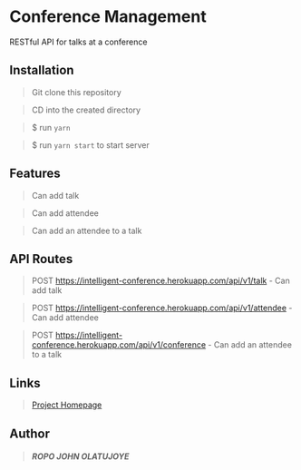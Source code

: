 # Conference Management

RESTful API for talks at a conference 

## Installation
 > Git clone this repository

 > CD into the created directory

 > $ run `yarn`

 > $ run `yarn start` to start server

## Features
 > Can add talk

 > Can add attendee

 > Can add an attendee to a talk

## API Routes
 > POST https://intelligent-conference.herokuapp.com/api/v1/talk - Can add talk

 > POST https://intelligent-conference.herokuapp.com/api/v1/attendee - Can add attendee

 > POST https://intelligent-conference.herokuapp.com/api/v1/conference - Can add an attendee to a talk

## Links
 > [Project Homepage](https://intelligent-conference.herokuapp.com/)

## Author

> ##### ROPO JOHN OLATUJOYE 
